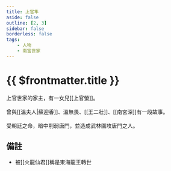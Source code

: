 ```yaml
---
title: 上官隼
aside: false
outline: [2, 3]
sidebar: false
borderless: false
tags:
    - 人物
    - 南宮世家
---
```


# {{ $frontmatter.title }}

上官世家的家主，有一女兒[[上官螢]]。
<br><br>
曾與[[溫夫人|蘇迎香]]、溫無畏、[[王二壯]]、[[南宮深]]有一段故事。
<br><br>
受朝廷之命，暗中削弱唐門，並造成武林圍攻唐門之人。

## 備註

- 被[[火龍仙君]]稱是東海龍王轉世